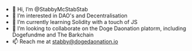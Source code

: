 - 👋 Hi, I’m @StabbyMcStabStab
- 👀 I’m interested in DAO's and Decentralisation
- 🌱 I’m currently learning Solidity with a touch of JS
- 💞️ I’m looking to collaborate on the Doge Daonation platorm, including Dogefundme and The Barkchain
- 📫 Reach me at stabby@dogedaonation.io
